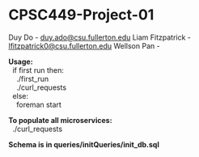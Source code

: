 # CPSC449-Project-01

Duy Do - duy.ado@csu.fullerton.edu
Liam Fitzpatrick - lfitzpatrick0@csu.fullerton.edu
Wellson Pan - 

<b>Usage:<br /></b> 
&nbsp;&nbsp;if first run then:<br />
&nbsp;&nbsp;&nbsp;&nbsp;./first_run <br /> 
&nbsp;&nbsp;&nbsp;&nbsp;./curl_requests <br />
&nbsp;&nbsp;else:<br />
&nbsp;&nbsp;&nbsp;&nbsp;foreman start <br />

<b>To populate all microservices:<br /></b>
&nbsp;&nbsp;./curl_requests

<b>Schema is in queries/initQueries/init_db.sql</b><br />
